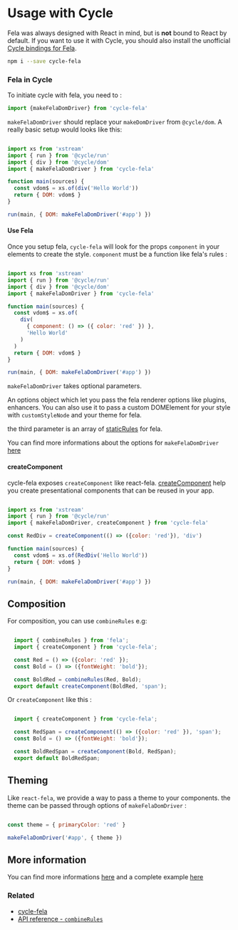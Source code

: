 # Usage with Cycle

Fela was always designed with React in mind, but is **not** bound to React by default. If you want to use it with Cycle, you should also install the unofficial [Cycle bindings for Fela](https://github.com/wcastand/cycle-fela).

```sh
npm i --save cycle-fela
```

### Fela in Cycle

To initiate cycle with fela, you need to :
```javascript
import {makeFelaDomDriver} from 'cycle-fela'
```

`makeFelaDomDriver` should replace your `makeDomDriver` from `@cycle/dom`. A really basic setup would looks like this:

```javascript

import xs from 'xstream'
import { run } from '@cycle/run'
import { div } from '@cycle/dom'
import { makeFelaDomDriver } from 'cycle-fela'

function main(sources) {
  const vdom$ = xs.of(div('Hello World'))
  return { DOM: vdom$ }
}

run(main, { DOM: makeFelaDomDriver('#app') })

```

#### Use Fela

Once you setup fela, `cycle-fela` will look for the props `component` in your elements to create the style.
`component` must be a function like fela's rules :

```javascript

import xs from 'xstream'
import { run } from '@cycle/run'
import { div } from '@cycle/dom'
import { makeFelaDomDriver } from 'cycle-fela'

function main(sources) {
  const vdom$ = xs.of(
    div(
      { component: () => ({ color: 'red' }) },
      'Hello World'
    )
  )
  return { DOM: vdom$ }
}

run(main, { DOM: makeFelaDomDriver('#app') })

```

`makeFelaDomDriver` takes optional parameters.

An options object which let you pass the fela renderer options like plugins, enhancers.
You can also use it to pass a custom DOMElement for your style with `customStyleNode` and your theme for fela.

the third parameter is an array of [staticRules](http://fela.js.org/docs/api/fela/Renderer.html#renderstaticstyle-reference) for fela.

You can find more informations about the options for `makeFelaDomDriver` [here](https://github.com/wcastand/cycle-fela#makefeladomdriver)

#### createComponent

cycle-fela exposes `createComponent` like react-fela.
[createComponent](https://github.com/wcastand/cycle-fela#createcomponent) help you create presentational components that can be reused in your app.

```javascript

import xs from 'xstream'
import { run } from '@cycle/run'
import { makeFelaDomDriver, createComponent } from 'cycle-fela'

const RedDiv = createComponent(() => ({color: 'red'}), 'div')

function main(sources) {
  const vdom$ = xs.of(RedDiv('Hello World'))
  return { DOM: vdom$ }
}

run(main, { DOM: makeFelaDomDriver('#app') })

```

## Composition

For composition, you can use `combineRules` e.g:

```javascript

  import { combineRules } from 'fela';
  import { createComponent } from 'cycle-fela';

  const Red = () => ({color: 'red' });
  const Bold = () => ({fontWeight: 'bold'});

  const BoldRed = combineRules(Red, Bold);
  export default createComponent(BoldRed, 'span');

```

Or `createComponent` like this :

```javascript

  import { createComponent } from 'cycle-fela';

  const RedSpan = createComponent(() => ({color: 'red' }), 'span');
  const Bold = () => ({fontWeight: 'bold'});

  const BoldRedSpan = createComponent(Bold, RedSpan);
  export default BoldRedSpan;
```

## Theming

Like `react-fela`, we provide a way to pass a theme to your components.
the theme can be passed through options of `makeFelaDomDriver` :

```javascript

const theme = { primaryColor: 'red' }

makeFelaDomDriver('#app', { theme })

```

## More information

You can find more informations [here](https://github.com/wcastand/cycle-fela) and a complete example [here](https://github.com/wcastand/cycle-fela-example)

### Related
* [cycle-fela](https://github.com/wcastand/cycle-fela)
* [API reference - `combineRules` ](https://github.com/wcastand/fela/blob/master/docs/api/fela/combineRules.md)